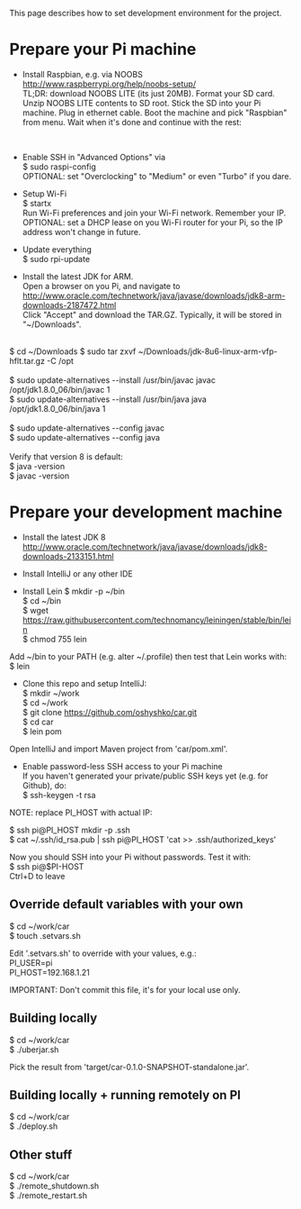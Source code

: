 This page describes how to set development environment for the project.

Prepare your Pi machine
==================
- Install Raspbian, e.g. via NOOBS http://www.raspberrypi.org/help/noobs-setup/<br>
TL;DR: download NOOBS LITE (its just 20MB).
Format your SD card.
Unzip NOOBS LITE contents to SD root.
Stick the SD into your Pi machine.
Plug in ethernet cable.
Boot the machine and pick "Raspbian" from menu.
Wait when it's done and continue with the rest:
<br>

- Enable SSH in "Advanced Options" via<br>
$ sudo raspi-config<br>
OPTIONAL: set "Overclocking" to "Medium" or even "Turbo" if you dare.

- Setup Wi-Fi<br>
$ startx<br>
Run Wi-Fi preferences and join your Wi-Fi network. Remember your IP.<br>
OPTIONAL: set a DHCP lease on you Wi-Fi router for your Pi, so the IP address won't change in future.

- Update everything<br>
$ sudo rpi-update

- Install the latest JDK for ARM.<br>
Open a browser on you Pi, and navigate to http://www.oracle.com/technetwork/java/javase/downloads/jdk8-arm-downloads-2187472.html<br>
Click "Accept" and download the TAR.GZ. Typically, it will be stored in "~/Downloads".<br> 
<br>
$ cd ~/Downloads
$ sudo tar zxvf ~/Downloads/jdk-8u6-linux-arm-vfp-hflt.tar.gz -C /opt<br>
<br>
$ sudo update-alternatives --install /usr/bin/javac javac /opt/jdk1.8.0_06/bin/javac 1<br>
$ sudo update-alternatives --install /usr/bin/java java /opt/jdk1.8.0_06/bin/java 1<br>
<br>
$ sudo update-alternatives --config javac<br>
$ sudo update-alternatives --config java<br>
<br>
Verify that version 8 is default:<br>
$ java -version<br>
$ javac -version


Prepare your development machine
================================
- Install the latest JDK 8 http://www.oracle.com/technetwork/java/javase/downloads/jdk8-downloads-2133151.html
- Install IntelliJ or any other IDE

- Install Lein
$ mkdir -p ~/bin<br>
$ cd ~/bin<br>
$ wget https://raw.githubusercontent.com/technomancy/leiningen/stable/bin/lein<br>
$ chmod 755 lein<br>

Add ~/bin to your PATH (e.g. alter ~/.profile) then test that Lein works with:<br>
$ lein<br>

- Clone this repo and setup IntelliJ:<br>
$ mkdir ~/work<br>
$ cd ~/work<br>
$ git clone https://github.com/oshyshko/car.git<br>
$ cd car<br>
$ lein pom

Open IntelliJ and import Maven project from 'car/pom.xml'.

- Enable password-less SSH access to your Pi machine<br>
If you haven't generated your private/public SSH keys yet (e.g. for Github), do:<br>
$ ssh-keygen -t rsa

NOTE: replace PI_HOST with actual IP:

$ ssh pi@PI_HOST mkdir -p .ssh<br>
$ cat ~/.ssh/id_rsa.pub | ssh pi@PI_HOST 'cat >> .ssh/authorized_keys'<br>

Now you should SSH into your Pi without passwords. Test it with:<br>
$ ssh pi@$PI-HOST<br>
Ctrl+D to leave


Override default variables with your own
----------------------------------------
$ cd ~/work/car<br>
$ touch .setvars.sh

Edit '.setvars.sh' to override with your values, e.g.:<br>
PI_USER=pi<br>
PI_HOST=192.168.1.21

IMPORTANT: Don't commit this file, it's for your local use only.


Building locally
----------------
$ cd ~/work/car<br>
$ ./uberjar.sh

Pick the result from 'target/car-0.1.0-SNAPSHOT-standalone.jar'.


Building locally + running remotely on PI
-----------------------------------------
$ cd ~/work/car<br>
$ ./deploy.sh


Other stuff
-----------
$ cd ~/work/car<br>
$ ./remote_shutdown.sh<br>
$ ./remote_restart.sh
